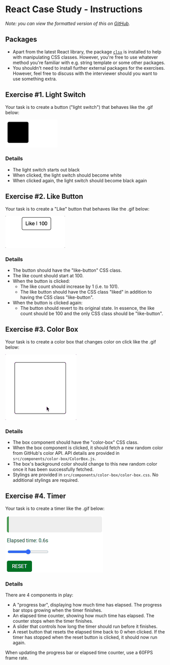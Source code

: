# React Case Study - Instructions

*Note: you can view the formatted version of this on [GitHub](https://github.com/bnguyensn/react-case-study/blob/master/INSTRUCTIONS.md).*

## Packages

- Apart from the latest React library, the package [`clsx`](https://www.npmjs.com/package/clsx) is installed to help with manipulating CSS classes. However, you're free to use whatever method you're familiar with e.g. string template or some other packages.
- You shouldn't need to install further external packages for the exercises. However, feel free to discuss with the interviewer should you want to use something extra.

## Exercise #1. Light Switch

Your task is to create a button ("light switch") that behaves like the .gif
below:

![Light switch](light-switch.gif)

### Details

- The light switch starts out black
- When clicked, the light switch should become white
- When clicked again, the light switch should become black again

## Exercise #2. Like Button

Your task is to create a "Like" button that behaves like the .gif
below:

![Like button](like-button.gif)

### Details

- The button should have the "like-button" CSS class.
- The like count should start at 100.
- When the button is clicked:
  - The like count should increase by 1 (i.e. to 101).
  - The like button should have the CSS class "liked" in addition to having the CSS class "like-button".
- When the button is clicked again:
  - The button should revert to its original state. In essence, the like count should be 100 and the only CSS class should be "like-button".

## Exercise #3. Color Box

Your task is to create a color box that changes color on click like the .gif
below:

![Color box](color-box.gif)

### Details

- The box component should have the "color-box" CSS class.
- When the box component is clicked, it should fetch a new random color from GitHub's color API. API details are provided in `src/components/color-box/ColorBox.js`.
- The box's background color should change to this new random color once it has been successfully fetched.
- Stylings are provided in `src/components/color-box/color-box.css`. No additional stylings are required.

## Exercise #4. Timer

Your task is to create a timer like the .gif below:

![Timer](timer.gif)

### Details

There are 4 components in play:

- A "progress bar", displaying how much time has elapsed. The progress bar stops growing when the timer finishes.
- An elapsed time counter, showing how much time has elapsed. The counter stops when the timer finishes.
- A slider that controls how long the timer should run before it finishes.
- A reset button that resets the elapsed time back to 0 when clicked. If the timer has stopped when the reset button is clicked, it should now run again.

When updating the progress bar or elapsed time counter, use a 60FPS frame rate.

